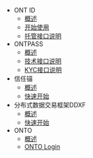 
- ONT ID
  - [概述](docs-cn/ontid/overview.md)
  - [开始使用](docs-cn/ontid/get_started.md)
  - [托管接口说明](docs-cn/ontid/ontid-manage.md)
- ONTPASS
  - [概述](docs-cn/ontpass/overview.md)
  - [技术接口说明](docs-cn/ontpass/specification.md)
  - [KYC接口说明](docs-cn/ontpass/ontid-kyc-h5.md)
- 信任锚
  - [概述](docs-cn/taconnector/01-overview.md)
  - [快速开始](docs-cn/taconnector/02-get-started.md.md)
- 分布式数据交易框架DDXF
  - [概述](docs-cn/ddxf/01-overview.md)
  - [快速开始](docs-cn/ddxf/02-get-started.md)
- ONTO
  - [概述](docs-cn/onto/overview.md)
  - [ONTO Login](docs-cn/onto/ONTO_login.md)
